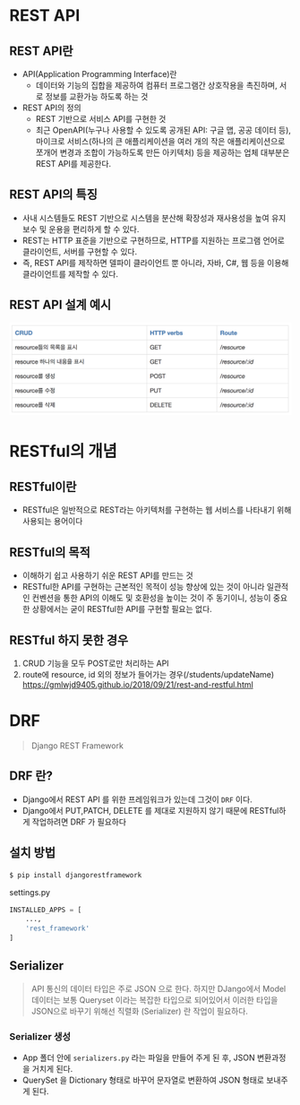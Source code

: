 # REST API

## REST API란

* API(Application Programming Interface)란
  * 데이터와 기능의 집합을 제공하여 컴퓨터 프로그램간 상호작용을 촉진하며, 서로 정보를 교환가능 하도록 하는 것
* REST API의 정의
  * REST 기반으로 서비스 API를 구현한 것
  * 최근 OpenAPI(누구나 사용할 수 있도록 공개된 API: 구글 맵, 공공 데이터 등), 마이크로 서비스(하나의 큰 애플리케이션을 여러 개의 작은 애플리케이션으로 쪼개어 변경과 조합이 가능하도록 만든 아키텍처) 등을 제공하는 업체 대부분은 REST API를 제공한다.

## REST API의 특징

* 사내 시스템들도 REST 기반으로 시스템을 분산해 확장성과 재사용성을 높여 유지보수 및 운용을 편리하게 할 수 있다.
* REST는 HTTP 표준을 기반으로 구현하므로, HTTP를 지원하는 프로그램 언어로 클라이언트, 서버를 구현할 수 있다.
* 즉, REST API를 제작하면 델파이 클라이언트 뿐 아니라, 자바, C#, 웹 등을 이용해 클라이언트를 제작할 수 있다.

## REST API 설계 예시

![REST API 설계 예시](image/RESTAPI.png)



# RESTful의 개념

## RESTful이란

* RESTful은 일반적으로 REST라는 아키텍처를 구현하는 웹 서비스를 나타내기 위해 사용되는 용어이다

## RESTful의 목적

* 이해하기 쉽고 사용하기 쉬운 REST API를 만드는 것
* RESTful한 API를 구현하는 근본적인 목적이 성능 향상에 있는 것이 아니라 일관적인 컨벤션을 통한 API의 이해도 및 호환성을 높이는 것이 주 동기이니, 성능이 중요한 상황에서는 굳이 RESTful한 API를 구현할 필요는 없다.

## RESTful 하지 못한 경우

1. CRUD 기능을 모두 POST로만 처리하는 API
2. route에 resource, id 외의 정보가 들어가는 경우(/students/updateName)
   https://gmlwjd9405.github.io/2018/09/21/rest-and-restful.html



# DRF

> Django REST Framework

## DRF 란?

* Django에서 REST API 를 위한 프레임워크가 있는데 그것이 `DRF` 이다.
* Django에서 PUT,PATCH, DELETE 를 제대로 지원하지 않기 때문에 RESTful하게 작업하려면 DRF 가 필요하다

## 설치 방법

```bash
$ pip install djangorestframework
```

settings.py

```python
INSTALLED_APPS = [
    ...,
    'rest_framework'
]
```

## Serializer

> API 통신의 데이터 타입은 주로 JSON 으로 한다. 하지만 DJango에서 Model 데이터는 보통 Queryset 이라는 복잡한 타입으로 되어있어서 이러한 타입을 JSON으로 바꾸기 위해선 직렬화 (Serializer) 란 작업이 필요하다.

### Serializer 생성

* App 폴더 안에 `serializers.py` 라는 파일을 만들어 주게 된 후, JSON 변환과정을 거치게 된다.
* QuerySet 을 Dictionary 형태로 바꾸어 문자열로 변환하여 JSON 형태로 보내주게 된다.